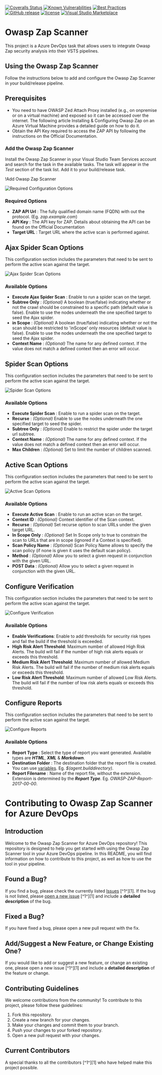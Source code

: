 [![Coveralls Status](https://img.shields.io/coveralls/pablosguajardo/owasp-zap-scanner.svg?style=flat-square)](https://coveralls.io/github/pablosguajardo/owasp-zap-scanner)
[![Known Vulnerabilities](https://snyk.io/test/github/pablosguajardo/owasp-zap-scanner/badge.svg?style=flat-square)](https://snyk.io/test/github/pablosguajardo/owasp-zap-scanner)
[![Best Practices](https://bestpractices.coreinfrastructure.org/projects/1188/badge)](https://bestpractices.coreinfrastructure.org/projects/1188)
[![GitHub release](https://img.shields.io/github/release/pablosguajardo/owasp-zap-scanner.svg?style=flat-square)](https://github.com/pablosguajardo/owasp-zap-scanner/releases/latest)
[![license](https://img.shields.io/github/license/mashape/apistatus.svg?style=flat-square)](https://github.com/pablosguajardo/owasp-zap-scanner/blob/master/LICENSE.md)
[![Visual Studio Marketplace](https://img.shields.io/badge/Visual%20Studio%20Marketplace-install-brightgreen.svg?style=flat-square)](https://marketplace.visualstudio.com/items?itemName=solucionespsg.owasp-zap-scan-psg)

# Owasp Zap Scanner

This project is a Azure DevOps task that allows users to integrate Owasp Zap security analysis into their VSTS pipelines.

## Using the Owasp Zap Scanner

Follow the instructions below to add and configure the Owasp Zap Scanner in your build/release pipeline.

## Prerequisites
* You need to have OWASP Zed Attach Proxy installed (e.g., on onpremise or on a virtual machine) and exposed so it can be accessed over the internet. The following article Installing & Configuring Owasp Zap on an Azure Virtual Machine provides a detailed guide on how to do it.
* Obtain the API Key required to access the ZAP API by following the instructions on the Official Documentation.

### Add the Owasp Zap Scanner
Install the Owasp Zap Scanner in your Visual Studio Team Services account and search for the task in the available tasks. The task will appear in the _Test_ section of the task list. Add it to your build/release task.

!Add Owasp Zap Scanner

![Required Configuration Options](https://raw.githubusercontent.com/pablosguajardo/owasp-zap-scanner/master/screenshots/task-added-3-configs-required.PNG)


### Required Options
* **ZAP API Url** : The fully qualified domain name (FQDN) with out the protocol. (Eg. _zap.example.com_)
* **API Key** : The API key for ZAP. Details about obtaining the API can be found on the Official Documentation
* **Target URL** : Target URL where the active scan is performed against.

## Ajax Spider Scan Options
This configuration section includes the parameters that need to be sent to perform the active scan against the target.

![Ajax Spider Scan Options](https://raw.githubusercontent.com/pablosguajardo/owasp-zap-scanner/master/screenshots/ajax-spider-scan-options.png)


### Available Options
* **Execute Ajax Spider Scan** : Enable to run a spider scan on the target.
* **Subtree Only** : _(Optional)_ A boolean (true/false) indicating whether or not the crawl should be constrained to a specific path (default value is false). Enable to use the nodes underneath the one specified target to seed the Ajax spider.
* **in Scope** : _(Optional)_ A boolean (true/false) indicating whether or not the scan should be restricted to 'inScope' only resources (default value is false). Enable to use the nodes underneath the one specified target to seed the Ajax spider.
* **Context Name** : _(Optional)_ The name for any defined context. If the value does not match a defined context then an error will occur.

## Spider Scan Options
This configuration section includes the parameters that need to be sent to perform the active scan against the target.

![Spider Scan Options](https://raw.githubusercontent.com/pablosguajardo/owasp-zap-scanner/master/screenshots/spider-scan-options.png)

### Available Options
* **Execute Spider Scan** : Enable to run a spider scan on the target.
* **Recurse** : _(Optional)_ Enable to use the nodes underneath the one specified target to seed the spider.
* **Subtree Only** : _(Optional)_ Enable to restrict the spider under the target url subtree.
* **Context Name** : _(Optional)_ The name for any defined context. If the value does not match a defined context then an error will occur.
* **Max Children** : _(Optional)_ Set to limit the number of children scanned.

## Active Scan Options
This configuration section includes the parameters that need to be sent to perform the active scan against the target.

![Active Scan Options](https://raw.githubusercontent.com/pablosguajardo/owasp-zap-scanner/master/screenshots/active-scan-options.PNG)

### Available Options
* **Execute Active Scan** : Enable to run an active scan on the target.
* **Context ID** : _(Optional)_ Context identifier of the Scan context.
* **Recurse** : _(Optional)_ Set recurse option to scan URLs under the given target URL.
* **In Scope Only** : _(Optional)_ Set In Scope only to true to constrain the scan to URLs that are in scope (ignored if a Context is specified).
* **Scan Policy Name** : _(Optional)_ Scan Policy Name allows to specify the scan policy (if none is given it uses the default scan policy).
* **Method** : _(Optional)_ Allow you to select a given request in conjunction with the given URL.
* **POST Data** : _(Optional)_ Allow you to select a given request in conjunction with the given URL.

## Configure Verification
This configuration section includes the parameters that need to be sent to perform the active scan against the target.

![Configure Verification](https://raw.githubusercontent.com/pablosguajardo/owasp-zap-scanner/master/screenshots/configure-verifications.PNG)

### Available Options
* **Enable Verifications**: Enable to add thresholds for security risk types and fail the build if the threshold is exceeded.
* **High Risk Alert Threshold**: Maximum number of allowed High Risk Alerts. The build will fail if the number of high risk alerts equals or exceeds this threshold.
* **Medium Risk Alert Threshold**: Maximum number of allowed Medium Risk Alerts. The build will fail if the number of medium risk alerts equals or exceeds this threshold.
* **Low Risk Alert Threshold**: Maximum number of allowed Low Risk Alerts. The build will fail if the number of low risk alerts equals or exceeds this threshold.

## Configure Reports
This configuration section includes the parameters that need to be sent to perform the active scan against the target.


![Configure Reports](https://raw.githubusercontent.com/pablosguajardo/owasp-zap-scanner/master/screenshots/configure-reports.PNG)


### Available Options
* **Report Type** : Select the type of report you want generated. Available types are _**HTML**_, _**XML**_ & _**Markdown**_.
* **Destination Folder** : The destination folder that the report file is created. You can use [variables](https://go.microsoft.com/fwlink/?LinkID=550988). Eg. _$(agent.builddirectory)_.
* **Report Filename** : Name of the report file, without the extension. Extension is determined by the _**Report Type**_. Eg. _OWASP-ZAP-Report-2017-00-00_.



# Contributing to Owasp Zap Scanner for Azure DevOps

## Introduction
Welcome to the Owasp Zap Scanner for Azure DevOps repository! This repository is designed to help you get started with using the Owasp Zap Scanner tool in your Azure DevOps pipeline. In this README, you will find information on how to contribute to this project, as well as how to use the tool in your pipeline.

## Found a Bug?
If you find a bug, please check the currently listed [Issues](https://github.com/pablosguajardo/owasp-zap-scanner/issues) [^1^][1]. If the bug is not listed, please [open a new issue](https://github.com/pablosguajardo/owasp-zap-scanner/issues/new) [^1^][1] and include a **detailed description** of the bug.

## Fixed a Bug?
If you have fixed a bug, please open a new pull request with the fix.

## Add/Suggest a New Feature, or Change Existing One?
If you would like to add or suggest a new feature, or change an existing one, please open a new issue [^1^][1] and include a **detailed description** of the feature or change.

## Contributing Guidelines
We welcome contributions from the community! To contribute to this project, please follow these guidelines:

1. Fork this repository.
2. Create a new branch for your changes.
3. Make your changes and commit them to your branch.
4. Push your changes to your forked repository.
5. Open a new pull request with your changes.

## Current Contributors
A special thanks to all the contributors [^1^][1] who have helped make this project possible.